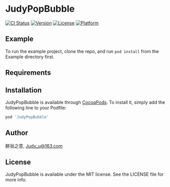 # JudyPopBubble

[![CI Status](https://img.shields.io/travis/醉翁之意/JudyPopBubble.svg?style=flat)](https://travis-ci.org/醉翁之意/JudyPopBubble)
[![Version](https://img.shields.io/cocoapods/v/JudyPopBubble.svg?style=flat)](https://cocoapods.org/pods/JudyPopBubble)
[![License](https://img.shields.io/cocoapods/l/JudyPopBubble.svg?style=flat)](https://cocoapods.org/pods/JudyPopBubble)
[![Platform](https://img.shields.io/cocoapods/p/JudyPopBubble.svg?style=flat)](https://cocoapods.org/pods/JudyPopBubble)

## Example

To run the example project, clone the repo, and run `pod install` from the Example directory first.

## Requirements

## Installation

JudyPopBubble is available through [CocoaPods](https://cocoapods.org). To install
it, simply add the following line to your Podfile:

```ruby
pod 'JudyPopBubble'
```

## Author

醉翁之意, Judy_u@163.com

## License

JudyPopBubble is available under the MIT license. See the LICENSE file for more info.
